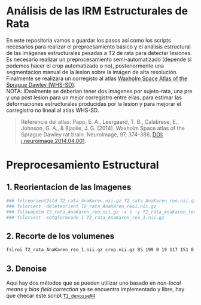 # Análisis de las IRM Estructurales de Rata  
En este repositoria vamos a guardar los pasos así como los scripts necesarios para realizar el preproesamiento básico y el análisis estructural de las imágenes estructurales pesadas a T2 de rata para detectar lesiones.  
Es necesario realizar un preprocesamiento semi-automatizado (depende si podemos hacer el crop automatizado o no), posteriormente una segmentacion manual de la lesion sobre la imágen de alta resolución.  
Finalmente se realizara un corregisto al atlas [Waxholm Space Atlas of the Sprague Dawley (WHS-SD)](https://www.nitrc.org/projects/whs-sd-atlas).  
NOTA: IDealmente se deberian tener dos imagenes por sujeto-rata, una pre y una post lesion para un mejor corregistro entre ellas, para estimar las deformaciones estructurales producidas por la lesion y para mejorar el corregistro no lineal al atlas WHS-SD.  

> Referencia del atlas: Papp, E. A., Leergaard, T. B., Calabrese, E., Johnson, G. A., & Bjaalie, J. G. (2014). Waxholm Space atlas of the Sprague Dawley rat brain. NeuroImage, 97, 374-386, [DOI: j.neuroimage.2014.04.001](https://doi.org/10.1016/j.neuroimage.2014.04.001).  

# Preprocesamiento Estructural  
## 1. Reorientacion de las Imagenes
``` bash
### fslreorient2std T2_rata_AnaKaren.nii.gz T2_rata_AnaKaren_reo.nii.gz 
### fslorient -deleteorient T2_rata_AnaKaren_reo1.nii.gz
### fslswapdim T2_rata_AnaKaren_reo.nii.gz -x z -y T2_rata_AnaKaren_reo_1.nii.gz
### fslorient -setqformcode 1 T2_rata_AnaKaren_reo_1.nii.gz
```
  
## 2. Recorte de los volumenes  
``` bash
fslroi T2_rata_AnaKaren_reo_1.nii.gz crop.nii.gz 85 199 0 19 117 151 0 1
```  
  
## 3. Denoise  
Aquí hay dos métodos que se pueden utilizar uno basado en *non-local means* y *bias field correction* ya se encuentra implementado y libre, hay que checar este script [`T1_denoiseN4`](https://github.com/rcruces/MRI_analytic_tools/blob/master/Freesurfer_preprocessing/T1_denoiseN4)  

